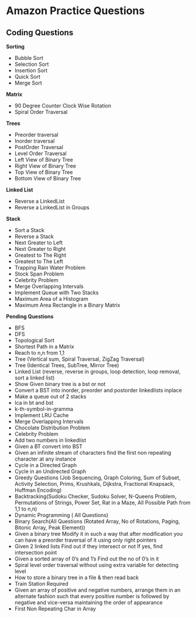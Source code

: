 # Amazon Practice Questions

## Coding Questions

**Sorting**
* Bubble Sort
* Selection Sort
* Insertion Sort
* Quick Sort
* Merge Sort

**Matrix**
*  90 Degree Counter Clock Wise Rotation
*  Spiral Order Traversal

**Trees**
*  Preorder traversal
*  Inorder traversal
*  PostOrder Traversal
*  Level Order Traversal
*  Left View of Binary Tree
*  Right View of Binary Tree
*  Top View of Binary Tree
*  Bottom View of Binary Tree


**Linked List**
*  Reverse a LinkedList
*  Reverse a LinkedList in Groups

**Stack**
*  Sort a Stack
*  Reverse a Stack
*  Next Greater to Left
*  Next Greater to Right
*  Greatest to The Right
*  Greatest to The Left
*  Trapping Rain Water Problem
*  Stock Span Problem
*  Celebrity Problem
*  Merge Overlapping Intervals
*  Implement Queue with Two Stacks
*  Maximum Area of a Histogram
*  Maximum Area Rectangle in a Binary Matrix

**Pending Questions**
*	 BFS
*	 DFS
*	 Topological Sort
*	 Shortest Path in a Matrix
*	 Reach to n,n from 1,1
*	 Tree (Vertical sum, Spiral Traversal, ZigZag Traversal)
*	 Tree (Identical Trees, SubTree, Mirror Tree)
*	 Linked List (reverse, reverse in groups, loop detection, loop removal, sort a linked list)
*	 Show Given binary tree is a bst or not
*	 Convert a BST into inorder, preorder and postorder linkedlists inplace
*	 Make a queue out of 2 stacks
*	 lca in bt and bst
*	 k-th-symbol-in-gramma
*	 Implement LRU Cache
*	 Merge Overlapping Intervals
*	 Chocolate Distribution Problem
*	 Celebrity Problem
*	 Add two numbers in linkedlist
*	 Given a BT convert into BST
*	 Given an infinite stream of characters find the first non repeating character at any instance
*	 Cycle in a Directed Graph
*	 Cycle in an Undirected Graph
*	 Greedy Questions (Job Sequencing, Graph Coloring, Sum of Subset, Activity Selection, Prims, Krushkals, Dijkstra, Fractional Knapsack, Huffman Encoding)
*	 Backtracking(Sudoku Checker, Sudoku Solver, N-Queens Problem, Permutations of Strings, Power Set, Rat in a Maze, All Possible Path from 1,1 to n,n)
*	 Dynamic Programming ( All Questions)
*	 Binary Search(All Questions (Rotated Array, No of Rotations, Paging, Bitonic Array, Peak Element))
*	 Given a binary tree  Modify it in such a way that after modification you can have a preorder traversal of it using only right pointers
*	 Given 2 linked lists  Find out if they intersect or not If yes, find intersection point
*	 Given a sorted array of 0’s and 1’s  Find out the no of 0’s in it
*	 Spiral level order traversal without using extra variable for detecting level
*	 How to store a binary tree in a file & then read back
*	 Train Station Required
*	 Given an array of positive and negative numbers, arrange them in an alternate fashion such that every positive number is followed by negative and vice-versa maintaining the order of appearance
*	 First Non Repeating Char in Array
